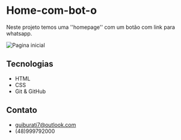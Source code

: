 # Home-com-bot-o

Neste projeto temos uma ''homepage'' com um botão com link para whatsapp.

![Pagina inicial](https://user-images.githubusercontent.com/110997599/194711437-7b21c94c-f98a-46ee-8fee-0038af57ce39.png)


## Tecnologias

- HTML
- CSS
- Git & GitHub

## Contato

- guiburati7@outlook.com
- (48)999792000
